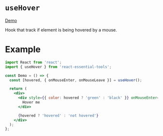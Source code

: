 # `useHover`

[Demo](https://devianllert.github.io/react-essential-tools/?path=/story/hooks-usehover--basic)

Hook that track if element is being hovered by a mouse.

# Example

```jsx
import React from 'react';
import { useHover } from 'react-essential-tools';

const Demo = () => {
  const [hovered, { onMouseEnter, onMouseLeave }] = useHover();

  return (
    <div>
      <div style={{ color: hovered ? 'green' : 'black' }} onMouseEnter={onMouseEnter} onMouseLeave={onMouseLeave}>
        Hover me
      </div>

      {hovered ? 'hovered' : 'not hovered'}
    </div>
  );
};
```
